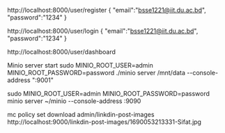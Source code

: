 http://localhost:8000/user/register
{
  "email":"bsse1221@iit.du.ac.bd",
  "password":"1234"
}

http://localhost:8000/user/login
{
  "email":"bsse1221@iit.du.ac.bd",
  "password":"1234"
}

http://localhost:8000/user/dashboard


Minio server start 
sudo MINIO_ROOT_USER=admin MINIO_ROOT_PASSWORD=password ./minio server /mnt/data --console-address ":9001"

sudo MINIO_ROOT_USER=admin MINIO_ROOT_PASSWORD=password minio server ~/minio --console-address :9090

mc policy set download admin/linkdin-post-images
http://localhost:9000/linkdin-post-images/1690053213331-Sifat.jpg
